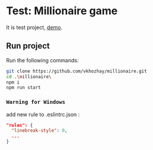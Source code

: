 # Test: Millionaire game

It is test project, [demo](https://vkhozhay.github.io/millionaire/).

## Run project

Run the following commands:

```bash
git clone https://github.com/vkhozhay/millionaire.git
cd .\millionaire\
npm i
npm run start
```

### `Warning for Windows`

add new rule to .eslintrc.json :

```json
"rules": {
  "linebreak-style": 0,
  ...
}


